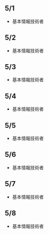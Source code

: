 ## 5/1<br>
   - 基本情報技術者

## 5/2<br>
   - 基本情報技術者

## 5/3<br>
   - 基本情報技術者

## 5/4<br>
   - 基本情報技術者

## 5/5<br>
   - 基本情報技術者

## 5/6<br>
   - 基本情報技術者

## 5/7<br>
   - 基本情報技術者

## 5/8<br>
   - 基本情報技術者
